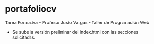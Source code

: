 # portafoliocv
Tarea Formativa - Profesor Justo Vargas - Taller de Programación Web

- Se sube la versión preliminar del index.html con las secciones solicitadas.